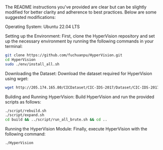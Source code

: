 
The README instructions you've provided are clear but can be slightly modified for better clarity and adherence to best practices. Below are some suggested modifications:

Operating System:
Ubuntu 22.04 LTS

Setting up the Environment:
First, clone the HyperVision repository and set up the necessary environment by running the following commands in your terminal:

```bash
git clone https://github.com/fuchuanpu/HyperVision.git
cd HyperVision
sudo ./env/install_all.sh
```
Downloading the Dataset:
Download the dataset required for HyperVision using wget:
```bash
wget http://205.174.165.80/CICDataset/CIC-IDS-2017/Dataset/CIC-IDS-2017/PCAPs/Friday-WorkingHours.pcap
```
Building and Running HyperVision:
Build HyperVision and run the provided scripts as follows:
```bash
./script/rebuild.sh
./script/expand.sh
cd build && ../script/run_all_brute.sh && cd ..
```
Running the HyperVision Module:
Finally, execute HyperVision with the following command:
```bash
./HyperVision
```

